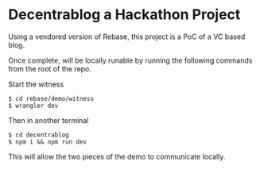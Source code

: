 # Decentrablog a Hackathon Project
Using a vendored version of Rebase, this project is a PoC of a VC based blog.

Once complete, will be locally runable by running the following commands from the root of the repo.

Start the witness
```
$ cd rebase/demo/witness
$ wrangler dev
```

Then in another terminal
```
$ cd decentrablog
$ npm i && npm run dev
```

This will allow the two pieces of the demo to communicate locally.